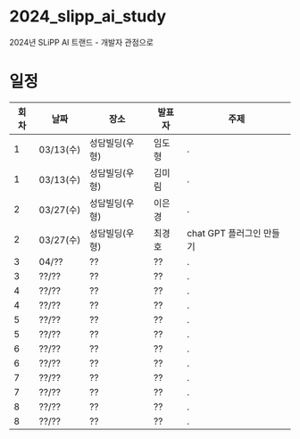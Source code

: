 # 2024_slipp_ai_study
2024년 SLiPP AI 트랜드 - 개발자 관점으로


# 일정

회차 | 날짜 | 장소 | 발표자 | 주제 
--- | --- | --- | --- | ---
1 | 03/13(수) | 성담빌딩(우형) |  임도형 | .
1 | 03/13(수) | 성담빌딩(우형) |  김미림 | .
2 | 03/27(수) | 성담빌딩(우형) |  이은경 | .
2 | 03/27(수) | 성담빌딩(우형) |  최경호 | chat GPT 플러그인 만들기
3 | 04/??| ?? |  ?? | .
3 | ??/??| ?? |  ?? | .
4 | ??/??| ?? |  ?? | .
4 | ??/??| ?? |  ?? | .
5 | ??/??| ?? |  ?? | .
5 | ??/??| ?? |  ?? | .
6 | ??/??| ?? |  ?? | .
6 | ??/??| ?? |  ?? | .
7 | ??/??| ?? |  ?? | .
7 | ??/??| ?? |  ?? | .
8 | ??/??| ?? |  ?? | .
8 | ??/??| ?? |  ?? | .



